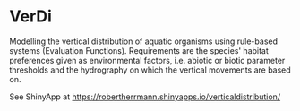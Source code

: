 # VerDi
Modelling the vertical distribution of aquatic organisms using rule-based systems (Evaluation Functions). Requirements are the species' habitat preferences given as environmental factors, i.e. abiotic or biotic parameter thresholds and the hydrography on which the vertical movements are based on.

See ShinyApp at https://robertherrmann.shinyapps.io/verticaldistribution/
